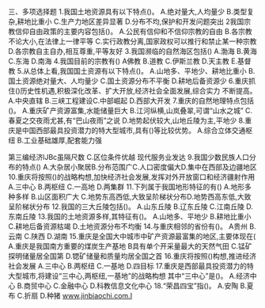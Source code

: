 
三、多项选择题
1.我国土地资源具有以下特点()。
A.绝对量大,人均量少
B.类型复杂,耕地比重小
C.生产力地区差异显著
D.分布不均,保护和开发问题突出
2我国宗教信仰自由政策的主要内容包括()。
A.公民有信仰和不信仰宗教的自由
B.各宗教不论大小,在法律上一律平等
C.实行政教分离,国家政权可以推行和禁止某一种宗教
D.各宗教自主自办,相互尊重,平等友好
3.我国濒临的自然海区包括()
A.渤海
B.黄海
C.东海
D.南海
4.我国目前的宗教有()
A佛教
B.道教
C.伊斯兰教
D.天主教
E.基督教
5.从总体上看,我国国土资源有以下特点()。
A.山地多、平地少、耕地比重小
B.国土资源绝对量大、人均量少
C.国土资源分布不平衡
D.耕地后备资源少
6.重庆抓住()历史性机遇,积极深化改革、扩大开放,经济社会全面发展,综合实力
不断提高。
A.中央直辖
B.三峡工程建设C.中部崛起
D.西部大开发
7.重庆的自然地理特点包括()。
A.重庆矿产资源富集,水能储量巨大
B.江河纵横,山岚叠翠,可谓“山水之城”
C.春夏之交夜雨尤甚,有“巴山夜雨”之说
D.地势起伏较大,山地丘陵为主,平地少
8.重庆是中国西部最具投资潜力的特大型城市,具有()等比较优势。
A.综合立体交通枢纽
B.工业基础雄厚,配套能力强

第三编经济lJBc虽隔尺数
C.区位条件优越
现代服务业发达
9.我国少数民族人口分布的特点()
A.大杂居小聚居B.分布范围广C.人口密度偏大D.集中在西部及边疆地区
10.重庆将按照()的战略构想,加快经济社会发展,发挥对外开放窗口和经济疆射作用
A.三中心
B.两枢纽
C.一高地
D.两集群
11.下列属于我国地形特征的有()
A.地形多种多样
B.山区面积广大
C.地势东高西低,大致呈阶梯状分布D.地势西高东低,大致呈阶梯状分布
12.我国的三大丘陵包括()。
A.山东丘陵
B.辽东丘陵
C.江南丘陵
D.东南丘陵
13.我国的土地资源多样,其特征有()。
A.山地多、平地少
B.耕地比重小
C.耕地后备资源枯竭
D.土地资源分布不均衡
14.与重庆相邻的省份有()。
A贵州
B.云南
C.陕西
D.湖南
15.重庆是全国大中城市中矿产资源最富集的地区,主要体现在(
A.重庆是我国南方重要的煤炭生产基地
B具有单个开采量最大的天然气田
C.锰矿探明储量居全国第
D.锶矿储量和质量均居全国之首
16.重庆将按照()构想,推进经济社会发展
A.三中心
B.两枢纽
C.一基地
D.四目标
17.重庆是西部最具投资潜力的特大型城市,将建设“三中心,两枢纽,一基地”的战略构想
其中“三中心”是()。
A.经济中心
B.商贸中心
C.金融中心
D.科教信息文化中心
18.“荣昌四宝”指()。
A.安陶
B.夏布
C.折扇
D.种猪
www.jinbiaochi.com.I